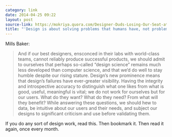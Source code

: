 ```yaml
---
category: link
date: 2014-04-25 09:22
layout: post
source-link: https://mokriya.quora.com/Designer-Duds-Losing-Our-Seat-at-the-Table
title: "'Design is about solving problems that humans have, not problems that products have'"
---
```

Mills Baker: 

> And if our best designers, ensconced in their labs with world-class teams, cannot reliably produce successful products, we should admit to ourselves that perhaps so-called “design science” remains much less developed than computer science, and that we’d do well to stay humble despite our rising stature. Design’s new prominence means that design’s failures have ever-greater visibility. Having the integrity and introspective accuracy to distinguish what one likes from what is good, useful, meaningful is vital; we do not work for ourselves but for our users. What do they want? What do they need? From what will they benefit? While answering these questions, we should hew to data, be intuitive about our users and their needs, and subject our designs to significant criticism and use before validating them. 

If you do any sort of design work, read this. Then bookmark it. Then read it again, once every month. 